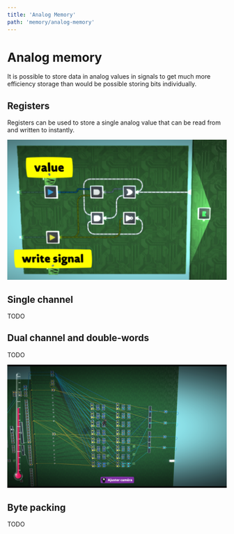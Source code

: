 ```yaml
---
title: 'Analog Memory'
path: 'memory/analog-memory'
---
```


# Analog memory

It is possible to store data in analog values in signals to get much more efficiency storage than would be possible storing bits individually.

## Registers

Registers can be used to store a single analog value that can be read from and written to instantly.

![image](register1.png)

## Single channel

TODO

## Dual channel and double-words

TODO

![image](dualchannel1.png)

## Byte packing

TODO
